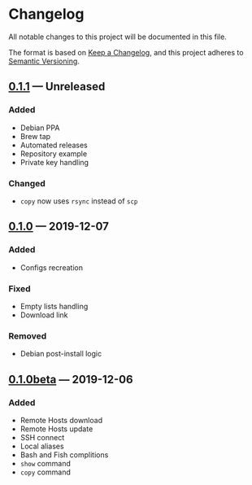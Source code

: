 # Changelog

All notable changes to this project will be documented in this file.

The format is based on [Keep a Changelog][],
and this project adheres to [Semantic Versioning][].

## [0.1.1][] — Unreleased

### Added

-   Debian PPA
-   Brew tap
-   Automated releases
-   Repository example
-   Private key handling

### Changed

-   `copy` now uses `rsync` instead of `scp`

## [0.1.0][] — 2019-12-07

### Added

-   Configs recreation

### Fixed

-   Empty lists handling
-   Download link

### Removed

-   Debian post-install logic


## [0.1.0beta][] — 2019-12-06

### Added

-   Remote Hosts download
-   Remote Hosts update
-   SSH connect
-   Local aliases
-   Bash and Fish complitions
-   `show` command
-   `copy` command

[keep a changelog]: https://keepachangelog.com/en/1.0.0/

[semantic versioning]: https://semver.org/spec/v2.0.0.html

[0.1.0beta]: https://github.com/mishamyrt/mysh/releases/tag/v0.1.0beta

[0.1.0]: https://github.com/mishamyrt/mysh/releases/tag/v0.1.0

[0.1.1]: https://github.com/mishamyrt/mysh/compare/v0.1.0...develop
